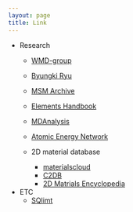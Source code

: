 ```yaml
---
layout: page
title: Link
---
```

- Research
    - [WMD-group](https://wmd-group.github.io)

    - [Byungki Ryu](https://sites.google.com/site/cta4rbk/home)
    
    - [MSM Archive](http://matprop.ru)
    
    - [Elements Handbook](http://www.knowledgedoor.com)
    
    - [MDAnalysis](https://www.mdanalysis.org)
    
    - [Atomic Energy Network](http://ann.atomistic.net)
    
    - 2D material database
        - [materialscloud](https://www.materialscloud.org/discover/2dstructures/dashboard/ptable)
        - [C2DB](https://cmr.fysik.dtu.dk/c2db/c2db.html)
        - [2D Matrials Encyclopedia](http://www.2dmatpedia.org)
- ETC
    - [SQlimt](http://sjbyrnes.com/sq.html)
